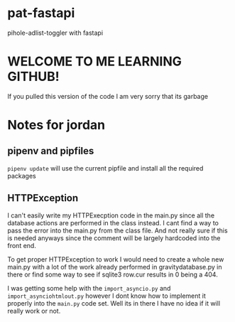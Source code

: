 # pat-fastapi
pihole-adlist-toggler with fastapi 

# WELCOME TO ME LEARNING GITHUB!
If you pulled this version of the code I am very sorry that its garbage

# Notes for jordan
## pipenv and pipfiles
`pipenv update` will use the current pipfile and install all the required packages

## HTTPException
I can't easily write my HTTPExecption code in the main.py since all the database actions are performed in the class instead. I cant find a way to pass the error into the main.py from the class file. And not really sure if this is needed anyways since the comment will be largely hardcoded into the front end. 

To get proper HTTPException to work I would need to create a whole new main.py with a lot of the work already performed in gravitydatabase.py in there or find some way to see if sqlite3 row.cur results in 0 being a 404. 

I was getting some help with the `import_asyncio.py` and `import_asynciohtmlout.py` however I dont know how to implement it properly into the `main.py` code set. Well its in there I have no idea if it will really work or not.

